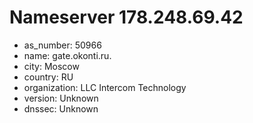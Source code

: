 # Nameserver 178.248.69.42

* as_number: 50966
* name: gate.okonti.ru.
* city: Moscow
* country: RU
* organization: LLC Intercom Technology
* version: Unknown
* dnssec: Unknown
